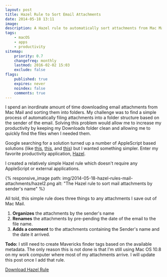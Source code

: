 ```yaml
---
layout: post
title: Hazel Rule to Sort Email Attachments
date: 2014-05-18 13:11
image:
description: A Hazel rule to automatically sort attachments from Mac Mail to folders organized by sender.
tags:
    - macOS
    - apps
    - productivity
sitemap:
    priority: 0.7
    changefreq: monthly
    lastmod: 2016-02-02 15:03
    exclude: false
flags:
    published: true
    expires: never
    noindex: false
    comments: true
---
```


I spend an inordinate amount of time downloading email attachments from Mac Mail and sorting them into folders. My challenge was to find a simple process of automatically filing attachments into a folder structure based on the sender of the email. Solving this problem would allow me to increase my productivity by keeping my Downloads folder clean and allowing me to quickly find the files when I needed them.

Google searching for a solution turned up a number of AppleScript based solutions (like [this][2], [this][3], and [this][4]) but I wanted something simpler. Enter my favorite productivity application, [Hazel][1].

I created a relatively simple Hazel rule which doesn't require any AppleScript or external applications.

{% responsive_image
  path: img/2014-05-18-hazel-rules-mail-attachments/hazel2.png
  alt: "The Hazel rule to sort mail attachments by sender's name"
%}

All told, this simple rule does three things to any attachments I save out of Mac Mail.

1. **Organizes** the attachments by the sender's name
2. **Renames** the attachments by pre-pending the date of the email to the file name.
3. **Adds a comment** to the attachments containing the Sender's name and the date it arrived.

**Todo:** I still need to create Mavericks finder tags based on the available metadata. The only reason this is not done is that I'm still using Mac OS 10.8 on my work computer where most of my attachments arrive. I will update this post once I add that rule.

<a class="btn btnGreen" href="/assets/downloads/2014-05-18-MailAttachments.hazelrules"><i class="fa fa-download fa-2x pull-left"></i>Download Hazel Rule</a>

[1]: https://www.noodlesoft.com/hazel
[2]: https://www.scrubbs.me/my-notes-blog/2013/4/9/filing-system-automatically-saving-mail-attachment-to-folder-named-for-sender
[3]: https://www.markosx.com/thecocoaquest/automatically-save-attachments-in-mail-app/
[4]: https://computers.tutsplus.com/tutorials/effortless-paperless-nirvana-with-mail-hazel-and-evernote--mac-55367
